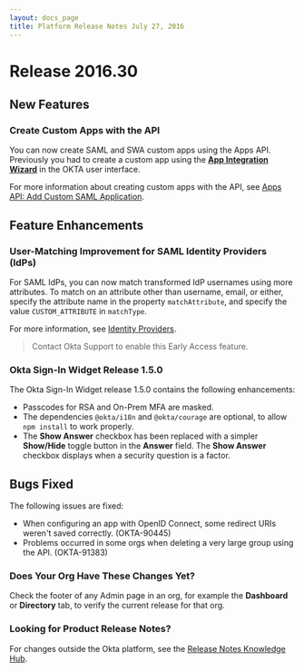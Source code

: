 ```yaml
---
layout: docs_page
title: Platform Release Notes July 27, 2016
---
```


# Release 2016.30

## New Features

### Create Custom Apps with the API

<!-- OKTA-83462 -->
You can now create SAML and SWA custom apps using the Apps API. Previously you had to create a custom app 
using the [**App Integration Wizard**](https://support.okta.com/help/articles/Knowledge_Article/Using-the-App-Integration-Wizard) 
in the OKTA user interface.

For more information about creating custom apps with the API, see [Apps API: Add Custom SAML Application](http://developer.okta.com/docs/api/resources/apps.html#add-saml-20-application).

## Feature Enhancements
 
### User-Matching Improvement for SAML Identity Providers (IdPs)
 
<!-- OKTA-93061 -->
For SAML IdPs, you can now match transformed IdP usernames using more attributes.
To match on an attribute other than username, email, or either, specify the attribute name in the property `matchAttribute`, 
and specify the value `CUSTOM_ATTRIBUTE` in `matchType`.
 
For more information, see [Identity Providers](http://developer.okta.com/docs/api/resources/idps.html#subject-policy-object).

> Contact Okta Support to enable this Early Access feature.

### Okta Sign-In Widget Release 1.5.0

<!-- OKTA-96356 -->
The Okta Sign-In Widget release 1.5.0 contains the following enhancements:
 
* Passcodes for RSA and On-Prem MFA are masked.
* The dependencies `@okta/i18n` and `@okta/courage` are optional, to allow `npm install` to work properly.
* The **Show Answer** checkbox has been replaced with a simpler **Show/Hide** toggle button in the **Answer** field. The **Show Answer** checkbox displays when a security question is a factor.
 
## Bugs Fixed

The following issues are fixed:

* When configuring an app with OpenID Connect, some redirect URIs weren't saved correctly. (OKTA-90445)
* Problems occurred in some orgs when deleting a very large group using the API. (OKTA-91383)

### Does Your Org Have These Changes Yet?

Check the footer of any Admin page in an org, for example the **Dashboard** or **Directory** tab, to verify the current release for that org.

### Looking for Product Release Notes?

For changes outside the Okta platform, see the [Release Notes Knowledge Hub](https://support.okta.com/help/articles/Knowledge_Article/Release-Notes-Knowledge-Hub).
